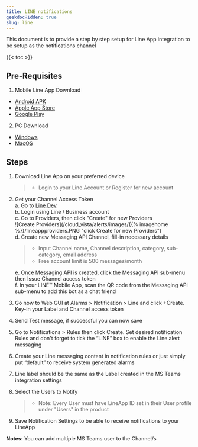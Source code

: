 ```yaml
---
title: LINE notifications
geekdocHidden: true
slug: line
---
```

This document is to provide a step by step setup for Line App integration to be setup as the notifications channel

<!-- spellchecker-disable -->

{{< toc >}}

<!-- spellchecker-enable -->

## Pre-Requisites
1. Mobile Line App Download
* [Android APK](https://line-android-universal-download.line-scdn.net/line-apk-download.html)
* [Apple App Store](https://itunes.apple.com/app/line/id443904275)
* [Google Play](https://play.google.com/store/apps/details?id=jp.naver.line.android)
2. PC Download
* [Windows](https://desktop.line-scdn.net/win/new/LineInst.exe)
* [MacOS](https://itunes.apple.com/app/line/id539883307)


## Steps
1. Download Line App on your preferred device  
	> * Login to your Line Account or Register for new account  
2. Get your Channel Access Token  
	a. Go to [Line Dev](https://developers.line.biz/en/)  
	b. Login using Line / Business account  
	c. Go to Providers, then click "Create" for new Providers  
![Create Providers](/cloud_vista/alerts/images/{{% imagehome %}}/lineappproviders.PNG  "click Create for new Providers")  
	d. Create new Messaging API Channel, fill-in necessary details  
	> * Input Channel name, Channel description, category, sub-category, email address  
	> * Free account limit is 500 messages/month  
	
	e. Once Messaging API is created, click the Messaging API sub-menu then Issue Channel access token  
	f. In your LINE™ Mobile App, scan the QR code from the Messaging API sub-menu to add this bot as a chat friend
3. Go now to Web GUI at Alarms > Notification >  Line and click +Create. Key-in your Label and Channel access token 
4. Send Test message, if successful you can now save  
5. Go to Notifications > Rules then click Create. Set desired notification Rules and don't forget to tick the “LINE” box to enable the Line alert messaging  
6. Create your Line messaging content in notification rules or just simply put “default” to receive system generated alarms  
7. Line label should be the same as the Label created in the MS Teams integration settings	
8. Select the Users to Notify
	> * Note: Every User must have LineApp ID set in their User profile under "Users" in the product
9. Save Notification Settings to be able to receive notifications to your LineApp
		
	
	
**Notes:** You can add multiple MS Teams user to the Channel/s
